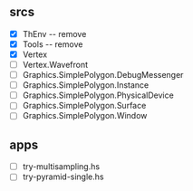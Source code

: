 srcs
----

* [x] ThEnv -- remove
* [x] Tools -- remove
* [x] Vertex
* [ ] Vertex.Wavefront
* [ ] Graphics.SimplePolygon.DebugMessenger
* [ ] Graphics.SimplePolygon.Instance
* [ ] Graphics.SimplePolygon.PhysicalDevice
* [ ] Graphics.SimplePolygon.Surface
* [ ] Graphics.SimplePolygon.Window

apps
----

* [ ] try-multisampling.hs
* [ ] try-pyramid-single.hs
